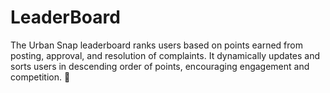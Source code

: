 # LeaderBoard
  The Urban Snap leaderboard ranks users based on points earned from posting, approval, and resolution of complaints. It dynamically updates and sorts users in descending order of points, encouraging engagement and competition. 🚀
